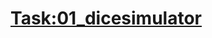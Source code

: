 # [Task:01_dicesimulator](https://colab.research.google.com/drive/1SJ743vPtYkBTUL-DPkpOxlYfjgFfmJm-#scrollTo=lBrlUN4tbk4P)